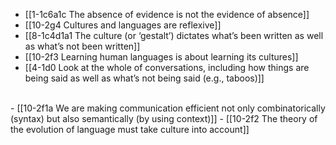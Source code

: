 - [[1-1c6a1c The absence of evidence is not the evidence of absence]]
- [[10-2g4 Cultures and languages are reflexive]]
- [[8-1c4d1a1 The culture (or ‘gestalt’) dictates what’s been written as well as what’s not been written]]
- [[10-2f3 Learning human languages is about learning its cultures]]
- [[4-1d0 Look at the whole of conversations, including how things are being said as well as what’s not being said (e.g., taboos)]]
<br>
- [[10-2f1a We are making communication efficient not only combinatorically (syntax) but also semantically (by using context)]]
- [[10-2f2 The theory of the evolution of language must take culture into account]]
<br>
